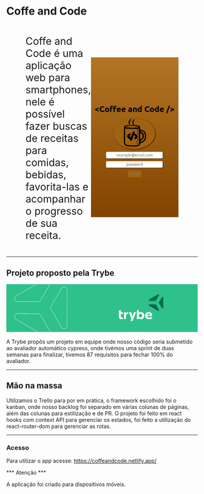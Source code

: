 # Coffe and Code

<div style="align-items: center; display: flex; justify-content: space-between; margin: auto; width: 80%;">

  <p style="width: 50%; font-size: 20pt;">Coffe and Code é uma aplicação web para smartphones, nele é possível fazer buscas de receitas para comidas, bebidas, favorita-las e acompanhar o progresso de sua receita.</p>

  ![example](./src/images/home.png)
  
</div>

---

## Projeto proposto pela Trybe

![Logo-Trybe](./src/images/trybe-banner.jpeg)

A Trybe propôs um projeto em equipe onde nosso código seria submetido ao avaliador automático cypress, onde tivémos uma sprint de duas semanas para finalizar, tívemos 87 requisitos para fechar 100% do avaliador. 

---

## Mão na massa

Utilizamos o Trello para por em prática, o framework escolhido foi o kanban, onde nosso backlog foi separado em várias colunas de páginas, além das colunas para estilização e de PR. O projeto foi feito em react hooks com context API para gerenciar os estados, foi feito a utilização do react-router-dom para gerenciar as rotas.

---

### Acesso

Para utilizar o app acesse: https://coffeandcode.netlify.app/

*** Atenção ***

A aplicação foi criado para dispositivos móveis.
